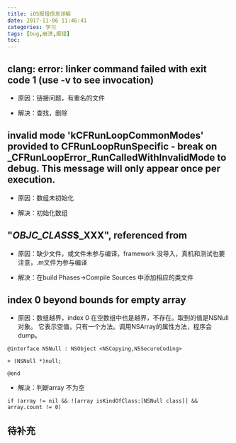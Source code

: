 ```yaml
---
title: iOS报错信息详解
date: 2017-11-06 11:46:41
categories: 学习
tags: [bug,崩溃,报错]
toc:
---
```


## clang: error: linker command failed with exit code 1 (use -v to see invocation)

* 原因：链接问题，有重名的文件

* 解决：查找，删除

<!--more-->
## invalid mode 'kCFRunLoopCommonModes' provided to CFRunLoopRunSpecific - break on _CFRunLoopError_RunCalledWithInvalidMode to debug. This message will only appear once per execution.

* 原因：数组未初始化

* 解决：初始化数组

## "_OBJC_CLASS_$_XXX", referenced from

* 原因：缺少文件，或文件未参与编译，framework 没导入，真机和测试也要注意，.m文件为参与编译

* 解决：在build Phases->Compile Sources 中添加相应的类文件

## index 0 beyond bounds for empty array

* 原因：数组越界，index 0 在空数组中也是越界，不存在。取到的值是NSNull  对象。 它表示空值，只有一个方法。调用NSArray的属性方法，程序会dump。
```
@interface NSNull : NSObject <NSCopying,NSSecureCoding>

+ (NSNull *)null;

@end
```

* 解决：判断array 不为空
```
if (array != nil && ![array isKindOfClass:[NSNull class]] && array.count != 0)
```

## 待补充
